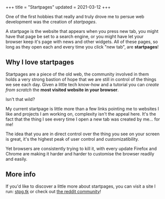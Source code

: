 +++
title = "Startpages"
updated = 2021-03-12
+++

One of the first hobbies that really and truly drove me to persue web development was the creation
of _startpages_.

A startpage is the website that appears when you press new tab, you might have that
page be set to a search engine, or you might have let your browser keep it's page with news and
other widgets. All of these pages, so long as they open each and every time you click "new tab", are
**startpages**!

## Why I love startpages

Startpages are a piece of the old web, the community involved in them holds a very strong bastion of
hope that we are still in control of the things we see each day. Given a little tech know-how and a
tutorial you can _create from scratch_ the **most visited website in your browser**.

Isn't that wild?

My current startpage is little more than a few links pointing me to websites I like and projects I
am working on, complexity isn't the appeal here. It's the fact that the thing I see every time I
open a new tab was created by me... for me!

The idea that you are in direct control over the thing you see on your screen is great, it's the
highest peak of user control and customizatibility.

Yet browsers are consistently trying to kill it, with every update Firefox and Chrome are making it
harder and harder to customise the browser readily and easily.

## More info

If you'd like to discover a little more about startpages, you can visit a site I run:
[stpg.tk](https://stpg.tk/) or check out
[the reddit community](https://www.reddit.com/r/startpages/)!

